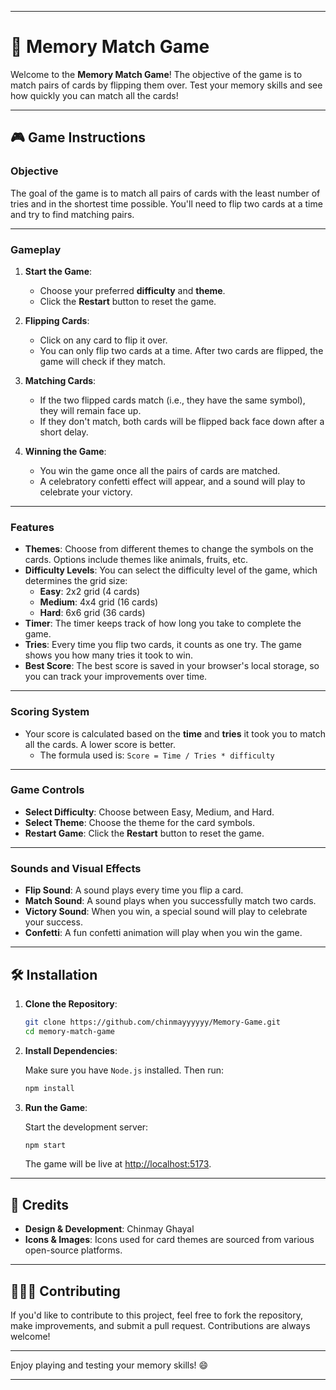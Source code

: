 
---

# 🧠 Memory Match Game

Welcome to the **Memory Match Game**! The objective of the game is to match pairs of cards by flipping them over. Test your memory skills and see how quickly you can match all the cards!

---

## 🎮 Game Instructions

### Objective
The goal of the game is to match all pairs of cards with the least number of tries and in the shortest time possible. You'll need to flip two cards at a time and try to find matching pairs.

---

### Gameplay

1. **Start the Game**:
   - Choose your preferred **difficulty** and **theme**.
   - Click the **Restart** button to reset the game.

2. **Flipping Cards**:
   - Click on any card to flip it over.
   - You can only flip two cards at a time. After two cards are flipped, the game will check if they match.

3. **Matching Cards**:
   - If the two flipped cards match (i.e., they have the same symbol), they will remain face up.
   - If they don't match, both cards will be flipped back face down after a short delay.

4. **Winning the Game**:
   - You win the game once all the pairs of cards are matched.
   - A celebratory confetti effect will appear, and a sound will play to celebrate your victory.

---

### Features

- **Themes**: Choose from different themes to change the symbols on the cards. Options include themes like animals, fruits, etc.
- **Difficulty Levels**: You can select the difficulty level of the game, which determines the grid size:
   - **Easy**: 2x2 grid (4 cards)
   - **Medium**: 4x4 grid (16 cards)
   - **Hard**: 6x6 grid (36 cards)
- **Timer**: The timer keeps track of how long you take to complete the game.
- **Tries**: Every time you flip two cards, it counts as one try. The game shows you how many tries it took to win.
- **Best Score**: The best score is saved in your browser's local storage, so you can track your improvements over time.

---

### Scoring System

- Your score is calculated based on the **time** and **tries** it took you to match all the cards. A lower score is better.
  - The formula used is: `Score = Time / Tries * difficulty `

---

### Game Controls

- **Select Difficulty**: Choose between Easy, Medium, and Hard.
- **Select Theme**: Choose the theme for the card symbols.
- **Restart Game**: Click the **Restart** button to reset the game.

---

### Sounds and Visual Effects

- **Flip Sound**: A sound plays every time you flip a card.
- **Match Sound**: A sound plays when you successfully match two cards.
- **Victory Sound**: When you win, a special sound will play to celebrate your success.
- **Confetti**: A fun confetti animation will play when you win the game.

---

## 🛠️ Installation

1. **Clone the Repository**:

   ```bash
   git clone https://github.com/chinmayyyyyy/Memory-Game.git
   cd memory-match-game
   ```

2. **Install Dependencies**:

   Make sure you have `Node.js` installed. Then run:

   ```bash
   npm install
   ```

3. **Run the Game**:

   Start the development server:

   ```bash
   npm start
   ```

   The game will be live at [http://localhost:5173](http://localhost:5173).

---

## 📝 Credits

- **Design & Development**: Chinmay Ghayal
- **Icons & Images**: Icons used for card themes are sourced from various open-source platforms.

---

## 🧑‍🤝‍🧑 Contributing

If you'd like to contribute to this project, feel free to fork the repository, make improvements, and submit a pull request. Contributions are always welcome!

---

Enjoy playing and testing your memory skills! 😄

---

